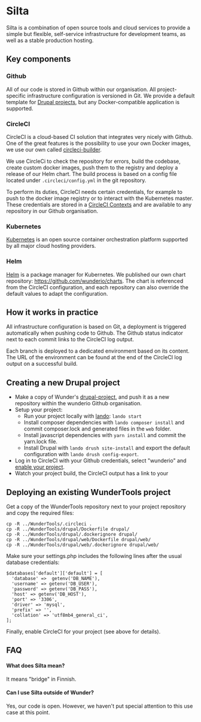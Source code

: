 # Silta

Silta is a combination of open source tools and cloud services to provide a 
simple but flexible, self-service infrastructure for development teams, as well 
as a stable production hosting. 

## Key components

### Github
All of our code is stored in Github within our organisation. All project-specific infrastructure
configuration is versioned in Git. We provide a default template for 
[Drupal projects](https://github.com/wunderio/drupal-project), but any Docker-compatible application
is supported. 

### CircleCI
CircleCI is a cloud-based CI solution that integrates very nicely with Github. 
One of the great features is the possibility to use your own Docker images, 
we use our own called [circleci-builder](https://github.com/wunderio/circleci-builder).

We use CircleCi to check the repository for errors, build the codebase, create custom docker 
images, push them to the registry and deploy a release of our Helm chart. The build process is based 
on a config file located under `.circleci/config.yml` in the git repository.

To perform its duties, CircleCI needs certain credentials, for example to push to the docker image 
registry or to interact with the Kubernetes master. These credentials are stored in a 
[CircleCI Contexts](https://circleci.com/docs/2.0/contexts/) and are available to any repository
in our Github organisation.  

### Kubernetes
[Kubernetes](https://kubernetes.io/) is an open source container orchestration platform supported by all major cloud hosting providers.

### Helm
[Helm](https://helm.sh/) is a package manager for Kubernetes. We published our own chart repository: https://github.com/wunderio/charts. The chart is referenced from the CircleCI configuration, and each repository can also override the default values to adapt the configuration.

## How it works in practice

All infrastructure configuration is based on Git, a deployment is triggered automatically when pushing code to Github. 
The Github status indicator next to each commit links to the CircleCI log output. 

Each branch is deployed to a dedicated environment based on its content. The URL of the 
environment can be found at the end of the CircleCI log output on a successful build.    

## Creating a new Drupal project

- Make a copy of Wunder's [drupal-project](https://github.com/wunderio/drupal-project), and push it as a new repository within the wunderio Github organisation.
- Setup your project:
    - Run your project locally with [lando](https://docs.devwithlando.io): `lando start`
    - Install composer dependencies with `lando composer install` and commit composer.lock and generated files in the `web` folder.
    - Install javascript dependencies with `yarn install` and commit the yarn.lock file.
    - Install Drupal with `lando drush site-install` and export the default configuration with `lando drush config-export`. 
- Log in to CircleCI with your Github credentials, select "wunderio" and [enable your project](https://circleci.com/add-projects/gh/wunderio).
- Watch your project build, the CircleCI output has a link to your   

## Deploying an existing WunderTools project
Get a copy of the WunderTools repository next to your project repository and copy the required files:
```
cp -R ../WunderTools/.circleci .
cp -R ../WunderTools/drupal/Dockerfile drupal/
cp -R ../WunderTools/drupal/.dockerignore drupal/
cp -R ../WunderTools/drupal/web/Dockerfile drupal/web/
cp -R ../WunderTools/drupal/web/.dockerignore drupal/web/
```

Make sure your settings.php includes the following lines after the usual database credentials:

```
$databases['default']['default'] = [
  'database' =>  getenv('DB_NAME'),
  'username' => getenv('DB_USER'),
  'password' => getenv('DB_PASS'),
  'host' => getenv('DB_HOST'),
  'port' => '3306',
  'driver' => 'mysql',
  'prefix' => '',
  'collation' => 'utf8mb4_general_ci',
];

```

Finally, enable CircleCI for your project (see above for details).

## FAQ

#### What does Silta mean?
It means "bridge" in Finnish.

#### Can I use Silta outside of Wunder?
Yes, our code is open. However, we haven't put special attention to this use case at this point.
